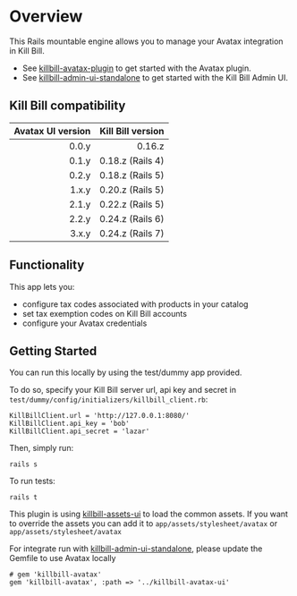 
Overview
========

This Rails mountable engine allows you to manage your Avatax integration in Kill Bill.

* See [killbill-avatax-plugin](https://github.com/killbill/killbill-avatax-plugin) to get started with the Avatax plugin.
* See [killbill-admin-ui-standalone](https://github.com/killbill/killbill-admin-ui-standalone) to get started with the Kill Bill Admin UI.

Kill Bill compatibility
-----------------------

| Avatax UI version | Kill Bill version |
|------------------:|------------------:|
|             0.0.y |            0.16.z |
|             0.1.y |  0.18.z (Rails 4) |
|             0.2.y |  0.18.z (Rails 5) |
|             1.x.y |  0.20.z (Rails 5) |
|             2.1.y |  0.22.z (Rails 5) |
|             2.2.y |  0.24.z (Rails 6) |
|             3.x.y |  0.24.z (Rails 7) |

Functionality
-------------

This app lets you:

* configure tax codes associated with products in your catalog
* set tax exemption codes on Kill Bill accounts
* configure your Avatax credentials

Getting Started
---------------

You can run this locally by using the test/dummy app provided.

To do so, specify your Kill Bill server url, api key and secret in ```test/dummy/config/initializers/killbill_client.rb```:

```
KillBillClient.url = 'http://127.0.0.1:8080/'
KillBillClient.api_key = 'bob'
KillBillClient.api_secret = 'lazar'
```

Then, simply run:

```
rails s
```


To run tests:

```
rails t
```
This plugin is using [killbill-assets-ui](https://github.com/killbill/killbill-assets-ui) to load the common assets.
If you want to override the assets you can add it to ```app/assets/stylesheet/avatax``` or ```app/assets/stylesheet/avatax```

For integrate run with [killbill-admin-ui-standalone](https://github.com/killbill/killbill-admin-ui-standalone), please update the Gemfile to use Avatax locally

```
# gem 'killbill-avatax'
gem 'killbill-avatax', :path => '../killbill-avatax-ui'
```

